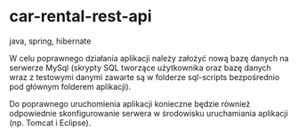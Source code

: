 # car-rental-rest-api
java, spring, hibernate

W celu poprawnego działania aplikacji należy założyć nową bazę danych na serwerze MySql (skrypty SQL tworzące użytkownika oraz bazę danych wraz z testowymi danymi
zawarte są w folderze sql-scripts bezpośrednio pod głównym folderem aplikacji).

Do poprawnego uruchomienia aplikacji konieczne będzie również odpowiednie skonfigurowanie serwera w środowisku uruchamiania aplikacji (np. Tomcat i Eclipse).
